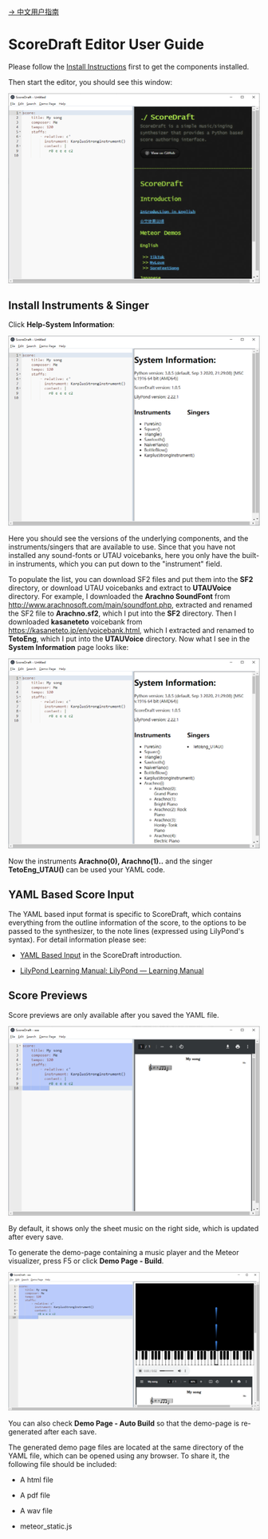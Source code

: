 [-> 中文用户指南](README_cn.md)

# ScoreDraft Editor User Guide

Please follow the [Install Instructions](https://github.com/fynv/ScoreDraftEditor#get-all-the-components) first to get the components installed.

Then start the editor, you should see this window:

![start.png](start.png)

## Install Instruments & Singer

Click **Help-System Information**:

![start.png](sys_info.png)

Here you should see the versions of the underlying components, and the instruments/singers that are available to use. Since that you have not installed any sound-fonts or UTAU voicebanks, here you only have the built-in instruments, which you can put down to the "instrument" field. 

To populate the list, you can download SF2 files and put them into the **SF2** directory, or download UTAU voicebanks and extract to **UTAUVoice** directory. For example, I downloaded the **Arachno SoundFont** from http://www.arachnosoft.com/main/soundfont.php, extracted and renamed the SF2 file to **Arachno.sf2**, which I put into the **SF2** directory. Then I downloaded **kasaneteto** voicebank from https://kasaneteto.jp/en/voicebank.html, which I extracted and renamed to **TetoEng**, which I put into the **UTAUVoice** directory. Now what I see in the **System Information** page looks like:

![start.png](sys_info2.png)

Now the instruments **Arachno(0), Arachno(1)..** and the singer **TetoEng_UTAU()** can be used your YAML code.

## YAML Based Score Input

The YAML based input format is specific to ScoreDraft, which contains everything from the outline information of the score, to the options to be passed to the synthesizer, to the note lines (expressed using LilyPond's syntax). For detail information please see:

* [YAML Based Input](https://fynv.github.io/ScoreDraft/intro_eng.html#yaml-based-input) in the ScoreDraft introduction.

* [LilyPond Learning Manual: LilyPond &mdash; Learning Manual](https://lilypond.org/doc/v2.22/Documentation/learning/index.html)

## Score Previews

Score previews are only available after you saved the YAML file. 

![start.png](pdf_view.png)

By default, it shows only the sheet music on the right side, which is updated after every save.

To generate the demo-page containing a music player and the Meteor visualizer, press F5 or click **Demo Page - Build**.

![meteor.png](meteor.png)

You can also check **Demo Page - Auto Build** so that the demo-page is re-generated after each save.

The generated demo page files are located at the same directory of the YAML file, which can be opened using any browser. To share it, the following file should be included:

* A html file

* A pdf file

* A wav file

* meteor_static.js


